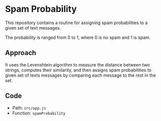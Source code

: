 # Spam Probability

This repository contains a routine for assigning spam probabilities to a given set of text messages.

The probability is ranged from 0 to 1, where 0 is no spam and 1 is spam.

## Approach

It uses the Levenshtein algorithm to measure the distance between two strings, computes their similarity, and then assigns spam probabilities to given set of texts messages by comparing each message to the rest in the set.

## Code

- Path: `src/app.js`
- Function: `spamProbability`
